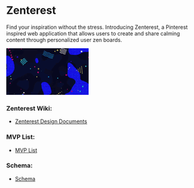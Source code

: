 # Zenterest
Find your inspiration without the stress. Introducing Zenterest, a Pinterest inspired web application that allows users to create and share calming content through personalized user zen boards.

![](zenterest.gif)

### Zenterest Wiki:
* [Zenterest Design Documents](https://github.com/colewendling/zenterest/wiki)

### MVP List:
* [MVP List](https://github.com/colewendling/zenterest/wiki/MVP-List)

### Schema:
* [Schema](https://github.com/colewendling/zenterest/wiki/Schema)
